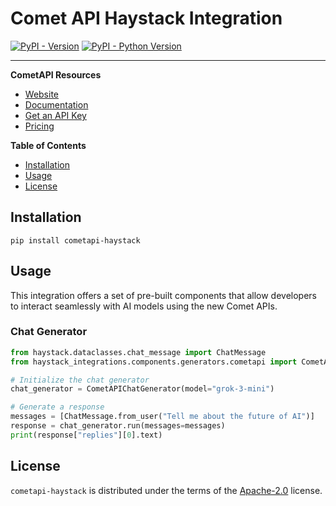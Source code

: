 # Comet API Haystack Integration

[![PyPI - Version](https://img.shields.io/pypi/v/cometapi-haystack.svg)](https://pypi.org/project/cometapi-haystack)
[![PyPI - Python Version](https://img.shields.io/pypi/pyversions/cometapi-haystack.svg)](https://pypi.org/project/cometapi-haystack)

-----

**CometAPI Resources**
- [Website](https://www.cometapi.com/?utm_source=haystack&utm_campaign=integration&utm_medium=integration&utm_content=integration)
- [Documentation](https://api.cometapi.com/doc)
- [Get an API Key](https://api.cometapi.com/console/token)
- [Pricing](https://api.cometapi.com/pricing)

**Table of Contents**

- [Installation](#installation)
- [Usage](#usage)
- [License](#license)

## Installation

```console
pip install cometapi-haystack
```

## Usage

This integration offers a set of pre-built components that allow developers to interact seamlessly with AI models using the new Comet APIs.

### Chat Generator

```python
from haystack.dataclasses.chat_message import ChatMessage
from haystack_integrations.components.generators.cometapi import CometAPIChatGenerator

# Initialize the chat generator
chat_generator = CometAPIChatGenerator(model="grok-3-mini")

# Generate a response
messages = [ChatMessage.from_user("Tell me about the future of AI")]
response = chat_generator.run(messages=messages)
print(response["replies"][0].text)
```


## License

`cometapi-haystack` is distributed under the terms of the [Apache-2.0](https://spdx.org/licenses/Apache-2.0.html) license. 